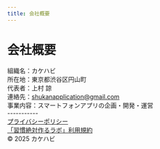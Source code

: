```yaml
---
title: 会社概要
---
```


# 会社概要

組織名：カケハビ<br>
所在地：東京都渋谷区円山町<br>
代表者：上村 諒<br>
連絡先：shukanapplication@gmail.com<br>
事業内容：スマートフォンアプリの企画・開発・運営<br>
-----------<br>
[プライバシーポリシー](https://makoto-321.github.io/privacy-policy/)<br>
[「習慣絶対作るラボ」利用規約](https://makoto-321.github.io/terms-of-sevice/)<br>
© 2025 カケハビ<br>
